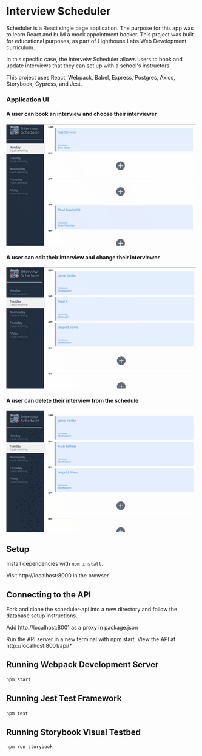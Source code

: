 # Interview Scheduler
Scheduler is a React single page application. The purpose for this app was to learn React and build a mock appointment booker. This project was built for educational purposes, as part of Lighthouse Labs Web Development curriculum. 

In this specific case, the Interveiw Scheduler allows users to book and update interviews that they can set up with a school's instructors.

This project uses React, Webpack, Babel, Express, Postgres, Axios, Storybook, Cypress, and Jest. 

### Application UI
#### A user can book an interview and choose their interviewer
!["Screenshot gif of user booking an interview"](https://github.com/avvaikethees/scheduler/blob/master/docs/Scheduler_creatingAppointment%20(1).gif?raw=true)
#### A user can edit their interview and change their interviewer
!["Screenshot gif of user editing an interview"](https://github.com/avvaikethees/scheduler/blob/master/docs/Scheduler_EditAppt(2).gif?raw=true)
#### A user can delete their interview from the schedule 
!["Screenshot gif of user deleting an interview"](https://github.com/avvaikethees/scheduler/blob/master/docs/Scheduler_DeleteAppt(2).gif?raw=true)

## Setup

Install dependencies with `npm install`.

Visit http://localhost:8000 in the browser

## Connecting to the API
Fork and clone the scheduler-api into a new directory and follow the database setup instructions. 

Add http://localhost:8001 as a proxy in package.json

Run the API server in a new terminal with npm start. View the API at http://localhost:8001/api/*


## Running Webpack Development Server

```sh
npm start
```

## Running Jest Test Framework

```sh
npm test
```

## Running Storybook Visual Testbed

```sh
npm run storybook
```


